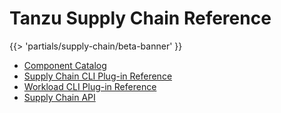 # Tanzu Supply Chain Reference

{{> 'partials/supply-chain/beta-banner' }}

- [Component Catalog](./catalog/about.hbs.md)
- [Supply Chain CLI Plug-in Reference](./supplychain-cli/tanzu_supplychain.md)
- [Workload CLI Plug-in Reference](./workload-cli/tanzu_workload.md)
- [Supply Chain API](./api/about.hbs.md)
